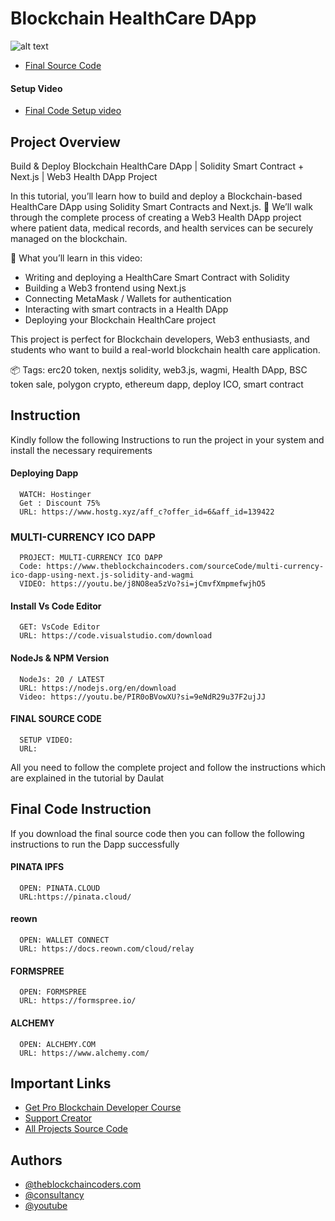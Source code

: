 # Blockchain HealthCare DApp

![alt text](https://www.daulathussain.com/wp-content/uploads/2025/09/Build-Deploy-Blockchain-HealthCare-DApp-Solidity-Smart-Contract-Next.js-Web3-Health-DApp-Project.jpg)

- [Final Source Code]()

#### Setup Video

- [Final Code Setup video]()

## Project Overview

Build & Deploy Blockchain HealthCare DApp | Solidity Smart Contract + Next.js | Web3 Health DApp Project

In this tutorial, you’ll learn how to build and deploy a Blockchain-based HealthCare DApp using Solidity Smart Contracts and Next.js. 🚀
We’ll walk through the complete process of creating a Web3 Health DApp project where patient data, medical records, and health services can be securely managed on the blockchain.

🔑 What you’ll learn in this video:

- Writing and deploying a HealthCare Smart Contract with Solidity
- Building a Web3 frontend using Next.js
- Connecting MetaMask / Wallets for authentication
- Interacting with smart contracts in a Health DApp
- Deploying your Blockchain HealthCare project

This project is perfect for Blockchain developers, Web3 enthusiasts, and students who want to build a real-world blockchain health care application.

📦 Tags:
erc20 token, nextjs solidity, web3.js, wagmi, Health DApp, BSC token sale, polygon crypto, ethereum dapp, deploy ICO, smart contract

## Instruction

Kindly follow the following Instructions to run the project in your system and install the necessary requirements

#### Deploying Dapp

```
  WATCH: Hostinger
  Get : Discount 75%
  URL: https://www.hostg.xyz/aff_c?offer_id=6&aff_id=139422
```

### MULTI-CURRENCY ICO DAPP

```
  PROJECT: MULTI-CURRENCY ICO DAPP
  Code: https://www.theblockchaincoders.com/sourceCode/multi-currency-ico-dapp-using-next.js-solidity-and-wagmi
  VIDEO: https://youtu.be/j8NO8ea5zVo?si=jCmvfXmpmefwjhO5
```

#### Install Vs Code Editor

```
  GET: VsCode Editor
  URL: https://code.visualstudio.com/download
```

#### NodeJs & NPM Version

```
  NodeJs: 20 / LATEST
  URL: https://nodejs.org/en/download
  Video: https://youtu.be/PIR0oBVowXU?si=9eNdR29u37F2ujJJ
```

#### FINAL SOURCE CODE

```
  SETUP VIDEO:
  URL:
```

All you need to follow the complete project and follow the instructions which are explained in the tutorial by Daulat

## Final Code Instruction

If you download the final source code then you can follow the following instructions to run the Dapp successfully

#### PINATA IPFS

```
  OPEN: PINATA.CLOUD
  URL:https://pinata.cloud/
```

#### reown

```
  OPEN: WALLET CONNECT
  URL: https://docs.reown.com/cloud/relay
```

#### FORMSPREE

```
  OPEN: FORMSPREE
  URL: https://formspree.io/
```

#### ALCHEMY

```
  OPEN: ALCHEMY.COM
  URL: https://www.alchemy.com/
```

## Important Links

- [Get Pro Blockchain Developer Course](https://www.theblockchaincoders.com/pro-nft-marketplace)
- [Support Creator](https://bit.ly/Support-Creator)
- [All Projects Source Code](https://www.theblockchaincoders.com/SourceCode)

## Authors

- [@theblockchaincoders.com](https://www.theblockchaincoders.com/)
- [@consultancy](https://www.theblockchaincoders.com/consultancy)
- [@youtube](https://www.youtube.com/@daulathussain)

